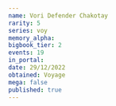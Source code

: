 ```yaml
---
name: Vori Defender Chakotay
rarity: 5
series: voy
memory_alpha:
bigbook_tier: 2
events: 19
in_portal:
date: 29/12/2022
obtained: Voyage
mega: false
published: true
---
```



